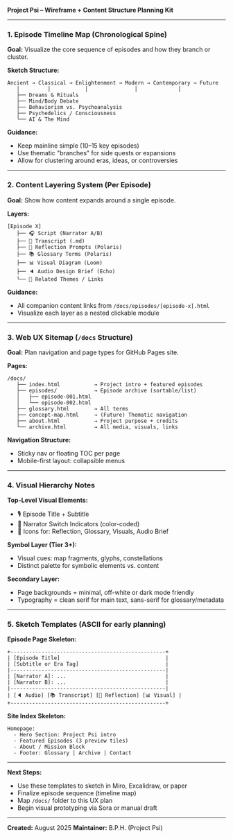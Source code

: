 **Project Psi – Wireframe + Content Structure Planning Kit**

---

### 1. Episode Timeline Map (Chronological Spine)

**Goal:** Visualize the core sequence of episodes and how they branch or cluster.

**Sketch Structure:**

```
Ancient → Classical → Enlightenment → Modern → Contemporary → Future
   │         │           │               │             │         
   ├── Dreams & Rituals
   ├── Mind/Body Debate
   ├── Behaviorism vs. Psychoanalysis
   ├── Psychedelics / Consciousness
   └── AI & The Mind
```

**Guidance:**

* Keep mainline simple (10–15 key episodes)
* Use thematic "branches" for side quests or expansions
* Allow for clustering around eras, ideas, or controversies

---

### 2. Content Layering System (Per Episode)

**Goal:** Show how content expands around a single episode.

**Layers:**

```
[Episode X]
   ├── 🎧 Script (Narrator A/B)
   ├── 📄 Transcript (.md)
   ├── 🧠 Reflection Prompts (Polaris)
   ├── 📚 Glossary Terms (Polaris)
   ├── 📊 Visual Diagram (Loom)
   ├── 🔈 Audio Design Brief (Echo)
   └── 🔗 Related Themes / Links
```

**Guidance:**

* All companion content links from `/docs/episodes/[episode-x].html`
* Visualize each layer as a nested clickable module

---

### 3. Web UX Sitemap (`/docs` Structure)

**Goal:** Plan navigation and page types for GitHub Pages site.

**Pages:**

```
/docs/
   ├── index.html           → Project intro + featured episodes
   ├── episodes/            → Episode archive (sortable/list)
   │   ├── episode-001.html
   │   └── episode-002.html
   ├── glossary.html        → All terms
   ├── concept-map.html     → (Future) Thematic navigation
   ├── about.html           → Project purpose + credits
   └── archive.html         → All media, visuals, links
```

**Navigation Structure:**

* Sticky nav or floating TOC per page
* Mobile-first layout: collapsible menus

---

### 4. Visual Hierarchy Notes

**Top-Level Visual Elements:**

* 🎙️ Episode Title + Subtitle
* 🔄 Narrator Switch Indicators (color-coded)
* 🧩 Icons for: Reflection, Glossary, Visuals, Audio Brief

**Symbol Layer (Tier 3+):**

* Visual cues: map fragments, glyphs, constellations
* Distinct palette for symbolic elements vs. content

**Secondary Layer:**

* Page backgrounds = minimal, off-white or dark mode friendly
* Typography = clean serif for main text, sans-serif for glossary/metadata

---

### 5. Sketch Templates (ASCII for early planning)

**Episode Page Skeleton:**

```
+--------------------------------------------------+
| [Episode Title]                                  |
| [Subtitle or Era Tag]                            |
|--------------------------------------------------|
| [Narrator A]: ...                                |
| [Narrator B]: ...                                |
|--------------------------------------------------|
| [🔈 Audio] [📚 Transcript] [🧠 Reflection] [📊 Visual] |
+--------------------------------------------------+
```

**Site Index Skeleton:**

```
Homepage:
  - Hero Section: Project Psi intro
  - Featured Episodes (3 preview tiles)
  - About / Mission Block
  - Footer: Glossary | Archive | Contact
```

---

**Next Steps:**

* Use these templates to sketch in Miro, Excalidraw, or paper
* Finalize episode sequence (timeline map)
* Map `/docs/` folder to this UX plan
* Begin visual prototyping via Sora or manual draft

---

**Created:** August 2025
**Maintainer:** B.P.H. (Project Psi)
